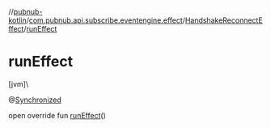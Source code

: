 //[pubnub-kotlin](../../../index.md)/[com.pubnub.api.subscribe.eventengine.effect](../index.md)/[HandshakeReconnectEffect](index.md)/[runEffect](run-effect.md)

# runEffect

[jvm]\

@[Synchronized](https://kotlinlang.org/api/latest/jvm/stdlib/kotlin.jvm/-synchronized/index.html)

open override fun [runEffect](run-effect.md)()
